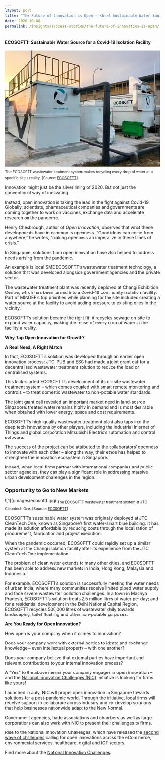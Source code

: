 ```yaml
---
layout: post
title: "The Future of Innovation is Open — <br>A Sustainable Water Source"
date: 2020-10-08
permalink: /insights/success-stories/the-future-of-innovation-is-open/
---
```

<h4>ECOSOFTT: Sustainable Water Source for a Covid-19 Isolation Facility</h4>

![1](/images/ecosoftt-waste-water-treatment.jpg)
<sub>The ECOSOFTT wastewater treatment system makes recycling every drop of water at a specific site a reality. [Source: <a href="http://ecosoftt.org/wp-content/uploads/2018/01/BCA-News_Beyond_Inter_Oct17.pdf"> ECOSOFTT</a>]</sub>

Innovation might just be the silver lining of 2020. But not just the conventional way of innovating. 

Instead, open innovation is taking the lead in the fight against Covid-19. Globally, scientists, pharmaceutical companies and governments are coming together to work on vaccines, exchange data and accelerate research on the pandemic. 

Henry Chesbrough, author of <i>Open Innovation</i>, observes that what these developments have in common is openness. “Good ideas can come from anywhere,” he writes, “making openness an imperative in these times of crisis.”

In Singapore, solutions from open innovation have also helped to address needs arising from the pandemic.

An example is local SME ECOSOFTT’s wastewater treatment technology, a solution that was developed alongside government agencies and the private sector.

The wastewater treatment plant was recently deployed at Changi Exhibition Centre, which has been turned into a Covid-19 community isolation facility. Part of MINDEF’s top priorities while planning for the site included creating a water source at the facility to avoid adding pressure to existing ones in the vicinity.

ECOSOFTT’s solution became the right fit: it recycles sewage on-site to expand water capacity, making the reuse of every drop of water at the facility a reality. 

<b>Why Tap Open Innovation for Growth?</b>

<b>A Real Need, A Right Match</b>

In fact, ECOSOFTT’s solution was developed through an earlier open innovation process: JTC, PUB and ESG had made a joint grant call for a decentralised wastewater treatment solution to reduce the load on centralised systems. 

This kick-started ECOSOFTT’s development of its on-site wastewater treatment system – which comes coupled with smart remote monitoring and controls – to treat domestic wastewater to non-potable water standards. 

The joint grant call revealed an important market need in land-scarce Singapore: treated water remains highly in demand and is most desirable when obtained with lower energy, space and cost requirements. 

ECOSOFTT’s high-quality wastewater treatment plant also taps into the deep tech innovations by other players, including the Industrial Internet of Things and global corporation Mitsubishi Electric’s automation and control software. 

The success of the project can be attributed to the collaborators’ openness to innovate with each other – along the way, their ethos has helped to strengthen the innovation ecosystem in Singapore.

Indeed, when local firms partner with international companies and public sector agencies, they can play a significant role in addressing massive urban development challenges in the region.
<h3>Opportunity to Go to New Markets</h3>
![1](/images/ecosoftt.jpg)
<sub>The ECOSOFTT wastewater treatment system at JTC Cleantech One. [Source: <a href="http://ecosoftt.org/wp-content/uploads/2018/01/BCA-News_Beyond_Inter_Oct17.pdf"> ECOSOFTT</a>]</sub>

ECOSOFTT’s sustainable water system was originally deployed at JTC CleanTech One, known as Singapore’s first water-smart blue building. It has made its solution affordable by reducing costs through the localisation of procurement, fabrication and project execution.

When the pandemic occurred, ECOSOFTT could rapidly set up a similar system at the Changi isolation facility after its experience from the JTC CleanTech One implementation.

The problem of clean water extends to many other cities, and ECOSOFTT has been able to address new markets in India, Hong Kong, Malaysia and Indonesia.

For example, ECOSOFTT’s solution is successfully meeting the water needs of urban India, where many communities receive limited piped water supply and face severe wastewater pollution challenges. In a town in Madhya Pradesh, ECOSOFTT’s solution treats 2.5 million litres of water per day; and for a residential development in the Delhi National Capital Region, ECOSOFTT recycles 500,000 litres of wastewater daily towards landscaping, toilet flushing and other non-potable purposes.

<b>Are You Ready for Open Innovation?</b>

How open is your company when it comes to innovation?

Does your company work with external parties to ideate and exchange knowledge – even intellectual property – with one another?

Does your company believe that external parties have important and relevant contributions to your internal innovation process?

A “Yes” to the above means your company engages in open innovation – and the <a href="https://www.openinnovationnetwork.sg/national-innovation-challenges/">National Innovation Challenges (NIC)</a> initiative is looking for firms like yours!

Launched in July, NIC will propel open innovation in Singapore towards solutions for a post-pandemic world. Through the initiative, local firms will receive support to collaborate across industry and co-develop solutions that help businesses nationwide adapt to the New Normal.

Government agencies, trade associations and chambers as well as large corporations can also work with NIC to present their challenges to firms.

Rise to the National Innovation Challenges, which have released the <a href="https://www.openinnovationnetwork.sg/national-innovation-challenges/">second wave of challenges</a> calling for open innovations across the eCommerce, environmental services, healthcare, digital and ICT sectors.

Find more about the <a href="https://www.openinnovationnetwork.sg/national-innovation-challenges/">National Innovation Challenges</a>.

